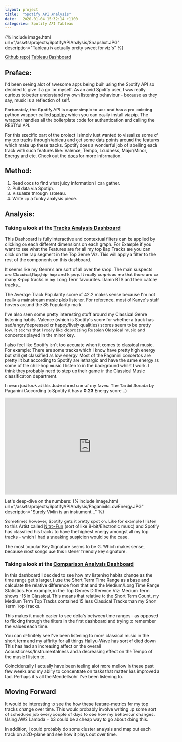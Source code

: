```yaml
---
layout: project
title:  "Spotify API Analysis"
date:   2020-01-04 15:32:14 +1100
categories: Spotify API Tableau
---
```

{% include image.html url="/assets/projects/SpotifyAPIAnalysis/Snapshot.JPG" description="Tableau is actually pretty sweet for viz's" %}


[Github repo](https://github.com/wjia26/SpotifyAPIAnalysis)|
[Tableau Dashboard](https://public.tableau.com/profile/william8331#!/vizhome/SpotifyMyTracks/TopTracks)

## Preface:
I'd been seeing alot of awesome apps being built using the Spotify API so I decided to give it a go for myself. As an avid Spotify user, I was really curious to better understand my own listening behaviour - because as they say, music is a reflection of self.

Fortunately, the Spotify API is super simple to use and has a pre-existing python wrapper called [spotipy](https://spotipy.readthedocs.io/) which you can easily install via pip. The wrapper handles all the boilerplate code for authentication and calling the RESTful API.

For this specific part of the project I simply just wanted to visualize some of my top tracks through tableau and get some data points around the features which make up these tracks. Spotify does a wonderful job of labelling each track with such features like: Valence, Tempo, Loudness, Major/Minor, Energy and etc. Check out the [docs](https://developer.spotify.com/documentation/web-api/reference/tracks/get-several-audio-features/) for more information.

## Method:
1. Read docs to find what juicy information I can gather.
2. Pull data via Spotipy.
3. Visualize through Tableau.
4. Write up a funky analysis piece.

## Analysis:
### Taking a look at the [Tracks Analysis Dashboard](https://public.tableau.com/profile/william8331#!/vizhome/SpotifyMyTracks/TopTracks)
This Dashboard is fully interactive and contextual filters can be applied by clicking on each different dimensions on each graph. For Example if you want to see what the Features are for all my top Rap Tracks are you can click on the rap segment in the Top Genre Viz. This will apply a filter to the rest of the components on this dashboard.

It seems like my Genre's are sort of all over the shop. The main suspects are Classical,Rap,hip-hop and k-pop. It really surprises me that there are so many K-pop tracks in my Long Term favourites. Damn BTS and their catchy tracks...

The Average Track Popularity score of 42.2 makes sense because I'm not really a mainstream music ~~pleb~~ listener. For reference, most of Kanye's stuff hovers around the 85 Popularity mark.

I've also seen some pretty interesting stuff around my Classical Genre listening habits. Valence (which is Spotify's score for whether a track has sad/angry/depressed or happy/lively qualities) scores seem to be pretty low. It seems that I really like depressing Russian Classical music and concertos played in the minor key.

I also feel like Spotify isn't too accurate when it comes to classical music. For example: There are some tracks which I know have pretty high energy but still get classified as low energy. Most of the Paganini concertos are pretty lit but according to Spotify are lethargic and have the same energy as some of the chill-hop music I listen to in the background whilst I work. I think they probably need to step up their game in the Classical Music classification department.

I mean just look at this dude shred one of my faves: The Tartini Sonata by Paganini (According to Spotify it has a **0.23** Energy score...)
<iframe width="560" height="315" src="https://www.youtube.com/embed/orWePX13N3M?start=661" frameborder="0" allow="accelerometer; autoplay; encrypted-media; gyroscope; picture-in-picture" allowfullscreen></iframe>

Let's deep-dive on the numbers:
{% include image.html url="/assets/projects/SpotifyAPIAnalysis/PaganiniIsLowEnergy.JPG" description="Surely Violin is an instrument..." %}

Sometimes however, Spotify gets it pretty spot on. Like for example I listen to this Artist called [Nitro-Fun](https://www.youtube.com/watch?v=mdaCDsN1FJ0) (sort of like 8-bit/Electronic music) and Spotify has classified his tracks to have the highest energy amongst all my top tracks - which I had a sneaking suspicion would be the case. 

The most popular Key Signature seems to be G. Which makes sense, because most songs use this listener friendly key signature.

### Taking a look at the [Comparison Analysis Dashboard](https://public.tableau.com/profile/william8331#!/vizhome/SpotifyMyTracks/TopTracksDiffAnalysis)
In this dashboard I decided to see how my listening habits change as the time range get's larger. I use the Short Term Time Range as a base and calculate the relative difference from that and the Medium/Long Time Range Statistics. For example, in the Top Genres Difference Viz: Medium Term shows -15 in Classical. This means that relative to the Short Term Count, my Medium Term Top Tracks contained 15 less Classical Tracks than my Short Term Top Tracks.

This makes it much easier to see delta's between time ranges - as opposed to flicking through the filters in the first dashboard and trying to remember the values each time. 

You can definitely see I've been listening to more classical music in the short term and my affinity for all things Hallyu-Wave has sort of died down. This has had an increasing affect on the overall Acousticness/Instrumentalness and a decreasing effect on the Tempo of the music I listen to.

Coincidentally I actually have been feeling alot more mellow in these past few weeks and my abilty to concentrate on tasks that matter has improved a tad. Perhaps it's all the Mendellsohn I've been listening to. 

## Moving Forward 
It would be interesting to see the how these feature-metrics for my top tracks change over time. This would probably involve writing up some sort of scheduled job every couple of days to see how my behaviour changes. Using AWS Lambda + S3 could be a cheap way to go about doing this. 

In addition, I could probably do some cluster analysis and map out each track on a 2D-plane and see how it plays out over time. 


<!-- 
You’ll find this post in your `_posts` directory. Go ahead and edit it and re-build the site to see your changes. You can rebuild the site in many different ways, but the most common way is to run `jekyll serve`, which launches a web server and auto-regenerates your site when a file is updated.

Jekyll requires blog post files to be named according to the following format:

`YEAR-MONTH-DAY-title.MARKUP`

Where `YEAR` is a four-digit number, `MONTH` and `DAY` are both two-digit numbers, and `MARKUP` is the file extension representing the format used in the file. After that, include the necessary front matter. Take a look at the source for this post to get an idea about how it works.

Jekyll also offers powerful support for code snippets:

{% highlight ruby %}
def print_hi(name)
  puts "Hi, #{name}"
end
print_hi('Tom')
#=> prints 'Hi, Tom' to STDOUT.
{% endhighlight %}

Check out the [Jekyll docs][jekyll-docs] for more info on how to get the most out of Jekyll. File all bugs/feature requests at [Jekyll’s GitHub repo][jekyll-gh]. If you have questions, you can ask them on [Jekyll Talk][jekyll-talk].

[jekyll-docs]: https://jekyllrb.com/docs/home
[jekyll-gh]:   https://github.com/jekyll/jekyll
[jekyll-talk]: https://talk.jekyllrb.com/ -->
